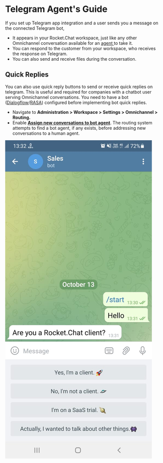 # Telegram Agent's Guide

If you set up Telegram app integration and a user sends you a message on the connected Telegram bot,

* It appears in your Rocket.Chat workspace, just like any other Omnichannel conversation available for an [agent ](../../../../../use-rocket.chat/omnichannel/agents.md)to take it.
* You can respond to the customer from your workspace, who receives the response on Telegram.&#x20;
* You can also send and receive files during the conversation.

## Quick Replies

You can also use quick reply buttons to send or receive quick replies on telegram. This is useful and required for companies with a chatbot user serving Omnichannel conversations. You need to have a bot ([Dialogflow](https://docs.rocket.chat/guides/app-guides/omnichannel-apps/dialogflow-app)/[RASA](https://docs.rocket.chat/guides/app-guides/omnichannel-apps/rasa-app)) configured before implementing bot quick replies.

* Navigate to **Administration > Workspace > Settings > Omnichannel > Routing.**
* Enable [**Assign new conversations to bot agent**](https://docs.rocket.chat/guides/administration/settings/omnichannel-admins-guide#routing). The routing system attempts to find a bot agent, if any exists, before addressing new conversations to a human agent.

![Quick repiles](<../../../../../.gitbook/assets/telegram quick replies .png>)

